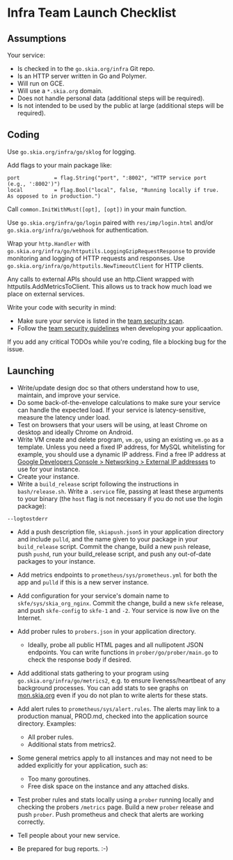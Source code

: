 # Infra Team Launch Checklist

## Assumptions

Your service:

- Is checked in to the `go.skia.org/infra` Git repo.
- Is an HTTP server written in Go and Polymer.
- Will run on GCE.
- Will use a `*.skia.org` domain.
- Does not handle personal data (additional steps will be required).
- Is not intended to be used by the public at large (additional steps will be required).

## Coding

Use `go.skia.org/infra/go/sklog` for logging.

Add flags to your main package like:
```
port           = flag.String("port", ":8002", "HTTP service port (e.g., ':8002')")
local          = flag.Bool("local", false, "Running locally if true. As opposed to in production.")

```

Call `common.InitWithMust([opt], [opt])` in your main function.

Use `go.skia.org/infra/go/login` paired with `res/imp/login.html` and/or
`go.skia.org/infra/go/webhook` for authentication.

Wrap your `http.Handler` with
`go.skia.org/infra/go/httputils.LoggingGzipRequestResponse` to provide monitoring and
logging of HTTP requests and responses. Use
`go.skia.org/infra/go/httputils.NewTimeoutClient` for HTTP clients.

Any calls to external APIs should use an http.Client wrapped with
httputils.AddMetricsToClient. This allows us to track how much load we place on
external services.

Write your code with security in mind:

- Make sure your service is listed in the [team security scan](http://go/skia-infra-scan).
- Follow the [team security guidelines](http://go/skia-infra-sec) when developing your applicaation.

If you add any critical TODOs while you're coding, file a blocking bug for the issue.

## Launching

- Write/update design doc so that others understand how to use, maintain, and
  improve your service.
- Do some back-of-the-envelope calculations to make sure your service can handle
  the expected load. If your service is latency-sensitive, measure the latency
  under load.
- Test on browsers that your users will be using, at least Chrome on desktop and
  ideally Chrome on Android.
- Write VM create and delete program, `vm.go`, using an existing `vm.go` as a
  template. Unless you need a fixed IP address, for MySQL whitelisting for
  example, you should use a dynamic IP address. Find a free IP address at
  [Google Developers Console > Networking > External IP
  addresses](https://console.cloud.google.com/project/31977622648/addresses/list)
  to use for your instance.
- Create your instance.
- Write a `build_release` script following the instructions in
  `bash/release.sh`. Write a `.service` file, passing at least these arguments
  to your binary (the `host` flag is not necessary if you do not use the login
  package):
```
--logtostderr
```
- Add a push description file, `skiapush.json5` in your application directory
  and include `pulld`, and the name given to your package in your
  `build_release` script. Commit the change, build a new `push` release, push
  `pushd`, run your build_release script, and push any out-of-date packages to
  your instance.
- Add metrics endpoints to `prometheus/sys/prometheus.yml` for both the app
  and `pulld` if this is a new server instance.
- Add configuration for your service's domain name to
  `skfe/sys/skia_org_nginx`. Commit the change, build a new `skfe` release, and
  push `skfe-config` to `skfe-1` and `-2`. Your service is now live on the
  Internet.
- Add prober rules to `probers.json` in your application directory.

    - Ideally, probe all public HTML pages and all nullipotent JSON endpoints.
      You can write functions in `prober/go/prober/main.go` to check the
      response body if desired.

- Add additional stats gathering to your program using
  `go.skia.org/infra/go/metrics2`, e.g. to ensure liveness/heartbeat of any
  background processes. You can add stats to see graphs on
  [mon.skia.org](https://mon.skia.org/) even if you do not plan to write
  alerts for these stats.

- Add alert rules to `prometheus/sys/alert.rules`. The alerts may link
  to a production manual, PROD.md, checked into the application source
  directory. Examples:
    - All prober rules.
    - Additional stats from metrics2.

- Some general metrics apply to all instances and may not need to be added
  explicitly for your application, such as:
    - Too many goroutines.
    - Free disk space on the instance and any attached disks.

- Test prober rules and stats locally using a `prober` running locally and
  checking the probers `/metrics` page. Build a new `prober` release and push
  `prober`. Push prometheus and check that alerts are working correctly.
- Tell people about your new service.
- Be prepared for bug reports. :-)
